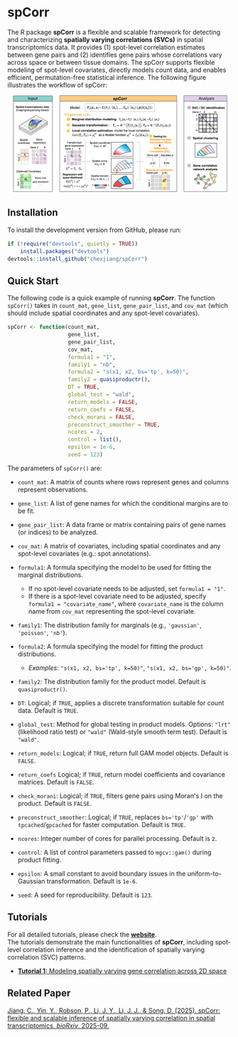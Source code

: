 # spCorr

The R package **spCorr** is a flexible and scalable framework for detecting and characterizing **spatially varying correlations (SVCs)** in spatial transcriptomics data. It provides (1) spot-level correlation estimates between gene pairs and (2) identifies gene pairs whose correlations vary across space or between tissue domains. The spCorr supports flexible modeling of spot-level covariates, directly models count data, and enables efficient, permutation-free statistical inference. The following figure illustrates the workflow of spCorr:

![](man/figures/fig1.jpg)


## Installation<a name="installation-"></a>

To install the development version from GitHub, please run:

```r
if (!require("devtools", quietly = TRUE))
    install.packages("devtools")
devtools::install_github("chexjiang/spCorr")
```

## Quick Start<a name="quick-start"></a>

The following code is a quick example of running **spCorr**. The function `spCorr()` takes in `count_mat`, `gene_list`, `gene_pair_list`, and `cov_mat` (which should include spatial coordinates and any spot-level covariates).


``` r
spCorr <- function(count_mat,
                   gene_list,
                   gene_pair_list,
                   cov_mat,
                   formula1 = "1",
                   family1 = "nb",
                   formula2 = "s(x1, x2, bs='tp', k=50)",
                   family2 = quasiproductr(),
                   DT = TRUE,
                   global_test = "wald",
                   return_models = FALSE,
                   return_coefs = FALSE,
                   check_morani = FALSE,
                   preconstruct_smoother = TRUE,
                   ncores = 2,
                   control = list(),
                   epsilon = 1e-6,
                   seed = 123)
```

The parameters of `spCorr()` are:

- `count_mat`: A matrix of counts where rows represent genes and columns represent observations.

- `gene_list`: A list of gene names for which the conditional margins are to be fit.

- `gene_pair_list`: A data frame or matrix containing pairs of gene names (or indices) to be analyzed.

- `cov_mat`: A matrix of covariates, including spatial coordinates and any spot-level covariates (e.g.: spot annotations).

- `formula1`: A formula specifying the model to be used for fitting the marginal distributions.  
    - If no spot-level covariate needs to be adjusted, set `formula1 = "1"`.  
    - If there is a spot-level covariate need to be adjusted, specify `formula1 = "covariate_name"`, where `covariate_name` is the column name from `cov_mat` representing the spot-level covariate.

- `family1`: The distribution family for marginals (e.g., `'gaussian'`, `'poisson'`, `'nb'`).  

- `formula2`: A formula specifying the model for fitting the product distributions.  
    - *Examples*: `"s(x1, x2, bs='tp', k=50)"`, `"s(x1, x2, bs='gp', k=50)"`.

- `family2`:  The distribution family for the product model.  Default is `quasiproductr()`.

- `DT`: Logical; if `TRUE`, applies a discrete transformation suitable for count data. Default is `TRUE`.

- `global_test`: Method for global testing in product models. Options: `"lrt"` (likelihood ratio test) or `"wald"` (Wald-style smooth term test). Default is `"wald"`.

- `return_models`: Logical; if `TRUE`, return full GAM model objects. Default is `FALSE`.

- `return_coefs` Logical; if `TRUE`, return model coefficients and covariance matrices. Default is `FALSE`.

- `check_morani`: Logical; if `TRUE`, filters gene pairs using Moran's I on the product. Default is `FALSE`.

- `preconstruct_smoother`: Logical; if `TRUE`, replaces `bs='tp'`/`'gp'` with `tpcached`/`gpcached` for faster computation. Default is `TRUE`.

- `ncores`: Integer number of cores for parallel processing. Default is `2`.

- `control`: A list of control parameters passed to `mgcv::gam()` during product fitting.

- `epsilon`: A small constant to avoid boundary issues in the uniform-to-Gaussian transformation. Default is `1e-6`.

- `seed`: A seed for reproducibility. Default is `123`.



## Tutorials<a name="tutorials"></a>

For all detailed tutorials, please check the [**website**](https://chexjiang.github.io/spCorr/).  
The tutorials demonstrate the main functionalities of **spCorr**, including spot-level correlation inference and the identification of spatially varying correlation (SVC) patterns.

- [**Tutorial 1:** Modeling spatially varying gene correlation across 2D space](https://chexjiang.github.io/spCorr/articles/spCorr-2D.html)



## Related Paper<a name="related-paper"></a>

[Jiang, C., Yin, Y., Robson, P., Li, J. Y., Li, J. J., & Song, D. (2025).  spCorr: flexible and scalable inference of spatially varying correlation in spatial transcriptomics. *bioRxiv*, 2025-09.](https://www.biorxiv.org/content/10.1101/2025.09.30.679684v1)